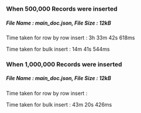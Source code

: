 ### When 500,000 Records were inserted

##### File Name : main_doc.json, File Size : 12kB

Time taken for row by row insert : 3h 33m 42s 618ms

Time taken for bulk insert : 14m 41s 544ms

### When 1,000,000 Records were inserted

##### File Name : main_doc.json, File Size : 12kB

Time taken for row by row insert : 

Time taken for bulk insert : 43m 20s 426ms

